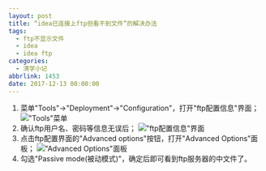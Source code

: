 ```yaml
---
layout: post
title: “idea已连接上ftp但看不到文件”的解决办法
tags:
  - ftp不显示文件
  - idea
  - idea ftp
categories:
  - 清学小记
abbrlink: 1453
date: 2017-12-13 00:00:00
---
```


<!-- build time:Sat Jun 23 2018 12:05:15 GMT+0800 (中国标准时间) -->

1.  菜单"Tools"→"Deployment"→"Configuration"，打开"ftp配置信息"界面；
!["Tools"菜单](http://image.bmqy.net/uploads/2017/12/20171213133523.png)
2.  确认ftp用户名、密码等信息无误后；
!["ftp配置信息"界面](http://image.bmqy.net/uploads/2017/12/20171213133413.png)
3.  点击ftp配置界面的"Advanced options"按钮，打开"Advanced Options"面板；
!["Advanced Options"面板](http://image.bmqy.net/uploads/2017/12/20171213133442.png)
4.  勾选"Passive mode(被动模式)"，确定后即可看到ftp服务器的中文件了。<!-- rebuild by neat -->